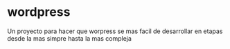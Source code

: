 # wordpress
Un proyecto para hacer que worpress se mas facil de desarrollar en etapas desde la mas simpre hasta la mas compleja
